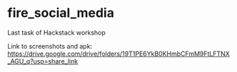 # fire_social_media

Last task of Hackstack workshop

Link to screenshots and apk:
https://drive.google.com/drive/folders/19T1PE6YkB0KHmbCFmM9FtLFTNX_AGU_q?usp=share_link
